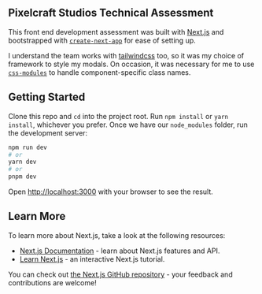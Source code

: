 ## Pixelcraft Studios Technical Assessment

This front end development assessment was built with [Next.js](https://nextjs.org/) and bootstrapped with [`create-next-app`](https://github.com/vercel/next.js/tree/canary/packages/create-next-app) for ease of setting up.

I understand the team works with [tailwindcss](https://tailwindcss.com/) too, so it was my choice of framework to style my modals. On occasion, it was necessary for me to use [`css-modules`](https://github.com/css-modules/css-modules) to handle component-specific class names.

## Getting Started

Clone this repo and `cd` into the project root. Run `npm install` or `yarn install`, whichever you prefer. Once we have our `node_modules` folder, run the development server:

```bash
npm run dev
# or
yarn dev
# or
pnpm dev
```

Open [http://localhost:3000](http://localhost:3000) with your browser to see the result.

## Learn More

To learn more about Next.js, take a look at the following resources:

- [Next.js Documentation](https://nextjs.org/docs) - learn about Next.js features and API.
- [Learn Next.js](https://nextjs.org/learn) - an interactive Next.js tutorial.

You can check out [the Next.js GitHub repository](https://github.com/vercel/next.js/) - your feedback and contributions are welcome!
